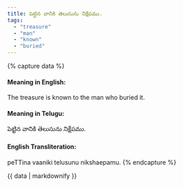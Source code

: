 ```yaml
---
title: పెట్టిన వానికి తెలుసును నిక్షేపము.
tags:
  - "treasure"
  - "man"
  - "known"
  - "buried"
---
```


{% capture data %}
#### Meaning in English:
The treasure is known to the man who buried it.

#### Meaning in Telugu:
పెట్టిన వానికి తెలుసును నిక్షేపము.

#### English Transliteration:
peTTina vaaniki telusunu nikshaepamu.
{% endcapture %}

{{ data | markdownify }}

